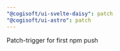 ```yaml
---
"@cogisoft/ui-svelte-daisy": patch
"@cogisoft/ui-astro": patch
---
```


Patch-trigger for first npm push
